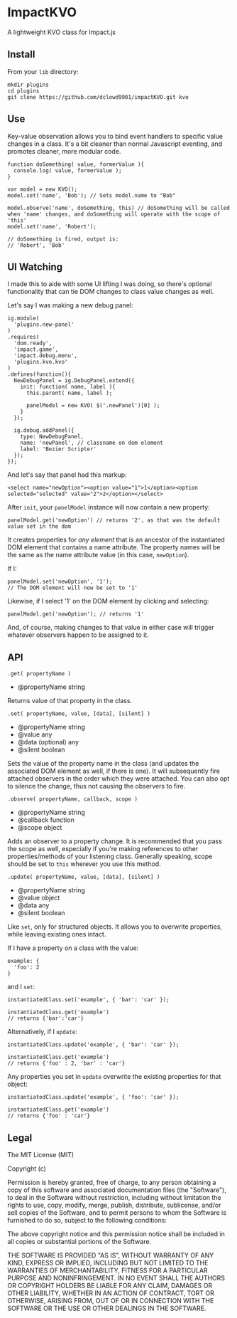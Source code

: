 # ImpactKVO

A lightweight KVO class for Impact.js

## Install

From your `lib` directory:
    
    mkdir plugins
    cd plugins
    git clone https://github.com/dclowd9901/impactKVO.git kvo

## Use

Key-value observation allows you to bind event handlers to specific value changes in a class. It's a bit cleaner than normal Javascript eventing, and promotes cleaner, more modular code.

    function doSomething( value, formerValue ){
      console.log( value, formerValue );
    }

    var model = new KVO();
    model.set('name', 'Bob'); // Sets model.name to "Bob"

    model.observe('name', doSomething, this) // doSomething will be called when 'name' changes, and doSomething will operate with the scope of 'this'
    model.set('name', 'Robert');

    // doSomething is fired, output is:
    // 'Robert', 'Bob'

## UI Watching

I made this to aide with some UI lifting I was doing, so there's optional functionality that can tie DOM changes to class value changes as well.

Let's say I was making a new debug panel:

    ig.module(
      'plugins.new-panel'
    )
    .requires(
      'dom.ready',
      'impact.game',
      'impact.debug.menu',
      'plugins.kvo.kvo'
    )
    .defines(function(){
      NewDebugPanel = ig.DebugPanel.extend({
        init: function( name, label ){
          this.parent( name, label );

          panelModel = new KVO( $('.newPanel')[0] );
        }
      });

      ig.debug.addPanel({
        type: NewDebugPanel,
        name: 'newPanel', // classname on dom element
        label: 'Bezier Scripter'
      });
    });

And let's say that panel had this markup:

    <select name="newOption"><option value="1">1</option><option selected="selected" value="2">2</option></select>

After `init`, your `panelModel` instance will now contain a new property:

    panelModel.get('newOption') // returns '2', as that was the default value set in the dom

It creates properties for *any element* that is an ancestor of the instantiated DOM element that contains a name attribute. The property names will be the same as the name attribute value (in this case, `newOption`).

If I:
  
    panelModel.set('newOption', '1');
    // The DOM element will now be set to '1'

Likewise, if I select '1' on the DOM element by clicking and selecting:

    panelModel.get('newOption'); // returns '1'

And, of course, making changes to that value in either case will trigger whatever observers happen to be assigned to it.

## API

`.get( propertyName )`

- @propertyName string

Returns value of that property in the class.

`.set( propertyName, value, [data], [silent] )`

- @propertyName string
- @value        any
- @data         (optional) any
- @silent       boolean

Sets the value of the property name in the class (and updates the associated DOM element as well, if there is one). It will subsequently fire attached observers in the order which they were attached. You can also opt to silence the change, thus not causing the observers to fire. 

`.observe( propertyName, callback, scope )`

- @propertyName string
- @callback     function
- @scope        object

Adds an observer to a property change. It is recommended that you pass the scope as well, especially if you're making references to other properties/methods of your listening class. Generally speaking, scope should be set to `this` wherever you use this method.

`.update( propertyName, value, [data], [silent] )`

- @propertyName string
- @value        object
- @data         any
- @silent       boolean

Like `set`, only for structured objects. It allows you to overwrite properties, while leaving existing ones intact.

If I have a property on a class with the value:

    example: {
      'foo': 2
    }

and I `set`:
    
    instantiatedClass.set('example', { 'bar': 'car' });
 
    instantiatedClass.get('example')
    // returns {'bar':'car'}

Alternatively, if I `update`:

    instantiatedClass.update('example', { 'bar': 'car' });
 
    instantiatedClass.get('example')
    // returns {'foo' : 2, 'bar' : 'car'}

Any properties you set in `update` overwrite the existing properties for that object:

    instantiatedClass.update('example', { 'foo': 'car' });
 
    instantiatedClass.get('example')
    // returns {'foo' : 'car'}

## Legal

The MIT License (MIT)

Copyright (c) <year> <copyright holders>

Permission is hereby granted, free of charge, to any person obtaining a copy
of this software and associated documentation files (the "Software"), to deal
in the Software without restriction, including without limitation the rights
to use, copy, modify, merge, publish, distribute, sublicense, and/or sell
copies of the Software, and to permit persons to whom the Software is
furnished to do so, subject to the following conditions:

The above copyright notice and this permission notice shall be included in
all copies or substantial portions of the Software.

THE SOFTWARE IS PROVIDED "AS IS", WITHOUT WARRANTY OF ANY KIND, EXPRESS OR
IMPLIED, INCLUDING BUT NOT LIMITED TO THE WARRANTIES OF MERCHANTABILITY,
FITNESS FOR A PARTICULAR PURPOSE AND NONINFRINGEMENT. IN NO EVENT SHALL THE
AUTHORS OR COPYRIGHT HOLDERS BE LIABLE FOR ANY CLAIM, DAMAGES OR OTHER
LIABILITY, WHETHER IN AN ACTION OF CONTRACT, TORT OR OTHERWISE, ARISING FROM,
OUT OF OR IN CONNECTION WITH THE SOFTWARE OR THE USE OR OTHER DEALINGS IN
THE SOFTWARE.
